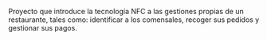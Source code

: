 Proyecto que introduce la tecnología NFC a las gestiones propias de un restaurante, tales como: identificar a los comensales, recoger sus pedidos y gestionar sus pagos.